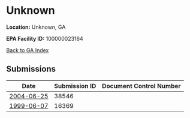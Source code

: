 # Unknown

**Location:** Unknown, GA

**EPA Facility ID:** 100000023164

[Back to GA Index](../../index.md)

## Submissions

| Date | Submission ID | Document Control Number |
|------|--------------|-------------------------|
| [2004-06-25](submissions/38546.md) | 38546 |  |
| [1999-06-07](submissions/16369.md) | 16369 |  |
